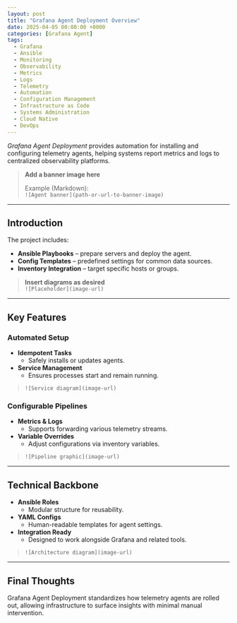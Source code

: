 ```yaml
---
layout: post
title: "Grafana Agent Deployment Overview"
date: 2025-04-05 00:00:00 +0000
categories: [Grafana Agent]
tags:
  - Grafana
  - Ansible
  - Monitoring
  - Observability
  - Metrics
  - Logs
  - Telemetry
  - Automation
  - Configuration Management
  - Infrastructure as Code
  - Systems Administration
  - Cloud Native
  - DevOps
---
```


*Grafana Agent Deployment* provides automation for installing and configuring telemetry agents, helping systems report metrics and logs to centralized observability platforms.

> **Add a banner image here**
>
> Example (Markdown):  
> `![Agent banner](path-or-url-to-banner-image)`

---

## Introduction
The project includes:
- **Ansible Playbooks** – prepare servers and deploy the agent.
- **Config Templates** – predefined settings for common data sources.
- **Inventory Integration** – target specific hosts or groups.

> **Insert diagrams as desired**  
> `![Placeholder](image-url)`

---

## Key Features

### Automated Setup
- **Idempotent Tasks**  
  - Safely installs or updates agents.
- **Service Management**  
  - Ensures processes start and remain running.

> `![Service diagram](image-url)`

### Configurable Pipelines
- **Metrics & Logs**  
  - Supports forwarding various telemetry streams.
- **Variable Overrides**  
  - Adjust configurations via inventory variables.

> `![Pipeline graphic](image-url)`

---

## Technical Backbone

- **Ansible Roles**  
  - Modular structure for reusability.
- **YAML Configs**  
  - Human-readable templates for agent settings.
- **Integration Ready**  
  - Designed to work alongside Grafana and related tools.

> `![Architecture diagram](image-url)`

---

## Final Thoughts
Grafana Agent Deployment standardizes how telemetry agents are rolled out, allowing infrastructure to surface insights with minimal manual intervention.
